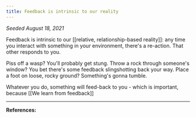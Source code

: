 ```yaml
---
title: Feedback is intrinsic to our reality
---
```

*Seeded August 18, 2021*

Feedback is intrinsic to our [[relative, relationship-based reality]]: any time you interact with something in your environment, there's a re-action. That other responds to you.

Piss off a wasp? You'll probably get stung. Throw a rock through someone's window? You bet there's some feedback slingshotting back your way. Place a foot on loose, rocky ground? Something's gonna tumble.

Whatever you do, something will feed-back to you - which is important, because [[We learn from feedback]]

---
**References:**

